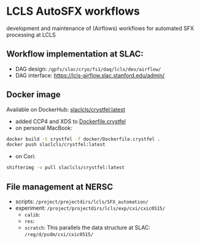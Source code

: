 # LCLS AutoSFX workflows
development and maintenance of (Airflows) workflows for automated SFX processing at LCLS

## Workflow implementation at SLAC:
- DAG design: `/gpfs/slac/cryo/fs1/daq/lcls/dev/airflow/`
- DAG interface: https://lcls-airflow.slac.stanford.edu/admin/

## Docker image
Available on DockerHub: [slaclcls/crystfel:latest](https://hub.docker.com/repository/registry-1.docker.io/slaclcls/crystfel/tags?page=1)

- added CCP4 and XDS to [Dockerfile.crystfel](https://github.com/fredericpoitevin/relmanage/blob/crystfel-docker-image-for-cori/docker/nersc/docker/Dockerfile.crystfel)
- on personal MacBook:
```bash
docker build -t crystfel -f docker/Dockerfile.crystfel .
docker push slaclcls/crystfel:latest
```
- on Cori: 
```bash
shifterimg -v pull slaclcls/crystfel:latest
```

## File management at NERSC
- scripts: `/project/projectdirs/lcls/SFX_automation/`
- experiment: `/project/projectdirs/lcls/exp/cxi/cxic0515/`
  - `calib`: 
  - `res`:
  - `scratch`:
This parallels the data structure at SLAC: `/reg/d/psdm/cxi/cxic0515/`

